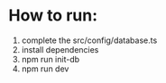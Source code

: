 # How to run:
1. complete the src/config/database.ts
2. install dependencies
3. npm run init-db
4. npm run dev
